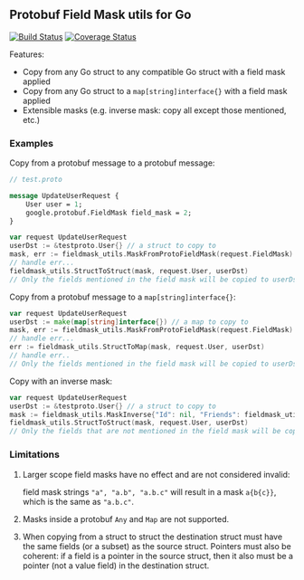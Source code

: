 ## Protobuf Field Mask utils for Go

[![Build Status](https://travis-ci.org/propertechnologies/fieldmask-utils.svg?branch=master)](https://travis-ci.org/propertechnologies/fieldmask-utils)
[![Coverage Status](https://coveralls.io/repos/github/propertechnologies/fieldmask-utils/badge.svg?branch=master)](https://coveralls.io/github/propertechnologies/fieldmask-utils?branch=master)

Features:

* Copy from any Go struct to any compatible Go struct with a field mask applied
* Copy from any Go struct to a `map[string]interface{}` with a field mask applied
* Extensible masks (e.g. inverse mask: copy all except those mentioned, etc.)

### Examples

Copy from a protobuf message to a protobuf message:

```proto
// test.proto

message UpdateUserRequest {
    User user = 1;
    google.protobuf.FieldMask field_mask = 2;
}
```

```go
var request UpdateUserRequest
userDst := &testproto.User{} // a struct to copy to
mask, err := fieldmask_utils.MaskFromProtoFieldMask(request.FieldMask)
// handle err...
fieldmask_utils.StructToStruct(mask, request.User, userDst)
// Only the fields mentioned in the field mask will be copied to userDst, other fields are left intact
```

Copy from a protobuf message to a `map[string]interface{}`:

```go
var request UpdateUserRequest
userDst := make(map[string]interface{}) // a map to copy to
mask, err := fieldmask_utils.MaskFromProtoFieldMask(request.FieldMask)
// handle err...
err := fieldmask_utils.StructToMap(mask, request.User, userDst)
// handle err..
// Only the fields mentioned in the field mask will be copied to userDst, other fields are left intact
```

Copy with an inverse mask:

```go
var request UpdateUserRequest
userDst := &testproto.User{} // a struct to copy to
mask := fieldmask_utils.MaskInverse{"Id": nil, "Friends": fieldmask_utils.MaskInverse{"Username": nil}}
fieldmask_utils.StructToStruct(mask, request.User, userDst)
// Only the fields that are not mentioned in the field mask will be copied to userDst, other fields are left intact.
```

### Limitations

1.  Larger scope field masks have no effect and are not considered invalid:

    field mask strings `"a", "a.b", "a.b.c"` will result in a mask `a{b{c}}`, which is the same as `"a.b.c"`.

2.  Masks inside a protobuf `Any` and `Map` are not supported.
3.  When copying from a struct to struct the destination struct must have the same fields (or a subset)
    as the source struct. Pointers must also be coherent: if a field is a pointer in the source struct, then
    it also must be a pointer (not a value field) in the destination struct.
